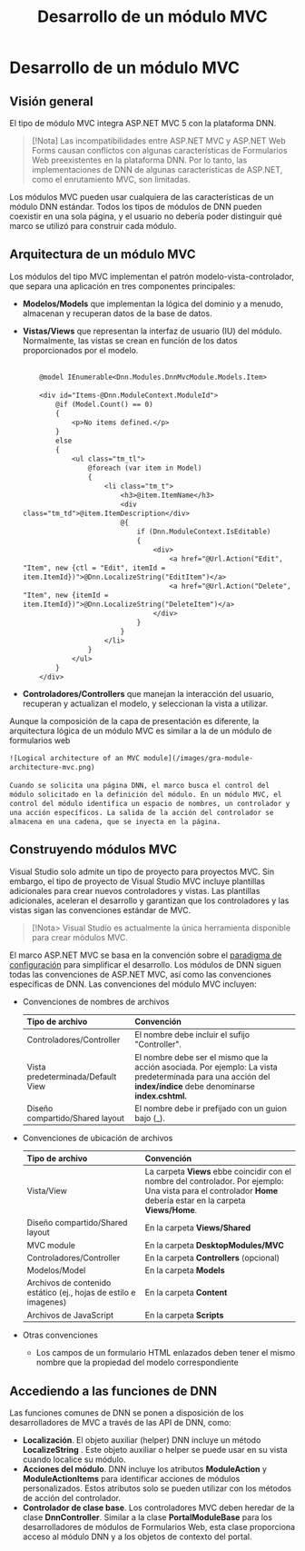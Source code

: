 ﻿---
uid: mvc-module-development
locale: es
title: Desarrollo de un módulo MVC
dnnversion: 09.02.00
related-topics: create-module-using-templates,use-module-creator,providers
links: ["[Wikipedia: Model-View-Controller](https://en.wikipedia.org/wiki/Model%E2%80%93view%E2%80%93controller)"]
---

# Desarrollo de un módulo MVC

## Visión general

El tipo de módulo MVC integra ASP.NET MVC 5 con la plataforma DNN.

> [!Nota] Las incompatibilidades entre ASP.NET MVC y ASP.NET Web Forms causan conflictos con algunas características de Formularios Web preexistentes en la plataforma DNN. Por lo tanto, las implementaciones de DNN de algunas características de ASP.NET, como el enrutamiento MVC, son limitadas.

Los módulos MVC pueden usar cualquiera de las características de un módulo DNN estándar. Todos los tipos de módulos de DNN pueden coexistir en una sola página, y el usuario no debería poder distinguir qué marco se utilizó para construir cada módulo.

## Arquitectura de un módulo MVC

Los módulos del tipo MVC implementan el patrón modelo-vista-controlador, que separa una aplicación en tres componentes principales:

*   **Modelos/Models** que implementan la lógica del dominio y a menudo, almacenan y recuperan datos de la base de datos.
*   **Vistas/Views** que representan la interfaz de usuario (IU) del módulo. Normalmente, las vistas se crean en función de los datos proporcionados por el modelo.

    ```

        @model IEnumerable<Dnn.Modules.DnnMvcModule.Models.Item>

        <div id="Items-@Dnn.ModuleContext.ModuleId">
            @if (Model.Count() == 0)
            {
                <p>No items defined.</p>
            }
            else
            {
                <ul class="tm_tl">
                    @foreach (var item in Model)
                    {
                        <li class="tm_t">
                            <h3>@item.ItemName</h3>
                            <div class="tm_td">@item.ItemDescription</div>
                            @{
                                if (Dnn.ModuleContext.IsEditable)
                                {
                                    <div>
                                        <a href="@Url.Action("Edit", "Item", new {ctl = "Edit", itemId = item.ItemId})">@Dnn.LocalizeString("EditItem")</a>
                                        <a href="@Url.Action("Delete", "Item", new {itemId = item.ItemId})">@Dnn.LocalizeString("DeleteItem")</a>
                                    </div>
                                }
                            }
                        </li>
                    }
                </ul>
            }
        </div>

    ```

*   **Controladores/Controllers** que manejan la interacción del usuario, recuperan y actualizan el modelo, y seleccionan la vista a utilizar.

Aunque la composición de la capa de presentación es diferente, la arquitectura lógica de un módulo MVC es similar a la de un módulo de formularios web

    ![Logical architecture of an MVC module](/images/gra-module-architecture-mvc.png)

    Cuando se solicita una página DNN, el marco busca el control del módulo solicitado en la definición del módulo. En un módulo MVC, el control del módulo identifica un espacio de nombres, un controlador y una acción específicos. La salida de la acción del controlador se almacena en una cadena, que se inyecta en la página.


## Construyendo módulos MVC

Visual Studio solo admite un tipo de proyecto para proyectos MVC. Sin embargo, el tipo de proyecto de Visual Studio MVC incluye plantillas adicionales para crear nuevos controladores y vistas. Las plantillas adicionales, aceleran el desarrollo y garantizan que los controladores y las vistas sigan las convenciones estándar de MVC.

> [!Nota> Visual Studio es actualmente la única herramienta disponible para crear módulos MVC.

El marco ASP.NET MVC se basa en la convención sobre el [paradigma de configuración](https://en.wikipedia.org/wiki/Convention_over_configuration) para simplificar el desarrollo. Los módulos de DNN siguen todas las convenciones de ASP.NET MVC, así como las convenciones específicas de DNN. Las convenciones del módulo MVC incluyen:

*   Convenciones de nombres de archivos

    |**Tipo de archivo**|**Convención**|
    |---|---|
    |Controladores/Controller|El nombre debe incluir el sufijo "Controller".|
    |Vista predeterminada/Default View|El nombre debe ser el mismo que la acción asociada. Por ejemplo: La vista predeterminada para una acción del **index/índice** debe denominarse **index.cshtml.**|
    |Diseño compartido/Shared layout|El nombre debe ir prefijado con un guion bajo (_).|

*   Convenciones de ubicación de archivos

    |**Tipo de archivo**|**Convención**|
    |---|---|
    |Vista/View|La carpeta **Views** ebbe coincidir con el nombre del controlador. Por ejemplo: Una vista para el controlador  **Home** debería estar en la carpeta **Views/Home**.|
    |Diseño compartido/Shared layout|En la carpeta **Views/Shared**|
    |MVC module|En la carpeta **DesktopModules/MVC**|
    |Controladores/Controller|En la carpeta **Controllers** (opcional)|
    |Modelos/Model|En la carpeta **Models**|
    |Archivos de contenido estático (ej., hojas de estilo e imagenes)|En la carpeta **Content**|
    |Archivos de JavaScript|En la carpeta **Scripts**|

*   Otras convenciones
    *   Los campos de un formulario HTML enlazados deben tener el mismo nombre que la propiedad del modelo correspondiente

## Accediendo a las funciones de DNN

Las funciones comunes de DNN se ponen a disposición de los desarrolladores de MVC a través de las API de DNN, como:

*   **Localización**. El objeto auxiliar (helper) DNN incluye un método **LocalizeString** . Este objeto auxiliar o helper se puede usar en su vista cuando localice su módulo.
*   **Acciones del módulo**. DNN incluye los atributos **ModuleAction** y **ModuleActionItems** para identificar acciones de módulos personalizados. Estos atributos solo se pueden utilizar con los métodos de acción del controlador.
*   **Controlador de clase base**. Los controladores MVC deben heredar de la clase **DnnController**. Similar a la clase **PortalModuleBase** para los desarrolladores de módulos de Formularios Web, esta clase proporciona acceso al módulo DNN y a los objetos de contexto del portal.
